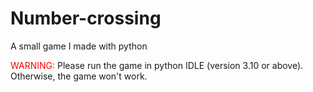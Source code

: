 # Number-crossing
A small game I made with python

<span style="color:red">WARNING: </span> Please run the game in python IDLE (version 3.10 or above). Otherwise, the game won't work.
